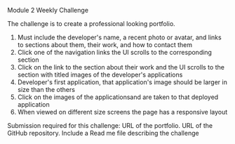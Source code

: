Module 2 Weekly Challenge

The challenge is to create a professional looking portfolio.

1. Must include the developer's name, a recent photo or avatar, and links to sections about them, their work, and how to contact them
2. Click one of the navigation links the UI scrolls to the corresponding section
3. Click on the link to the section about their work and the UI scrolls to the section with titled images of the developer's applications
4. Developer's first application, that application's image should be larger in size than the others
5. Click on the images of the applicationsand are taken to that deployed application
6. When viewed on different size screens the page has a responsive layout

Submission required for this challenge: 
    URL of the portfolio.
    URL of the GitHub repository. 
    Include a Read me file describing the challenge